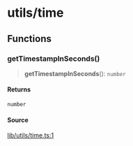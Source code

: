 # utils/time

## Functions

### getTimestampInSeconds()

> **getTimestampInSeconds**(): `number`

#### Returns

`number`

#### Source

[lib/utils/time.ts:1](https://github.com/PufferFinance/puffer-sdk/blob/55bd8bdaf6e75c120ca1b5264370a17138815443/lib/utils/time.ts#L1)

